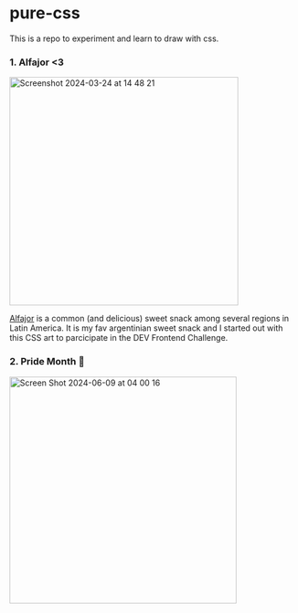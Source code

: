 # pure-css
This is a repo to experiment and learn to draw with css.

### 1. Alfajor <3

<img width="400" alt="Screenshot 2024-03-24 at 14 48 21" src="https://github.com/vivitt/pure-css/assets/91918142/98d3bb16-5184-4d39-ae73-0375fd12b833">



[Alfajor](https://en.wikipedia.org/wiki/Alfajor) is a common (and delicious) sweet snack among several regions in Latin America. It is my fav argentinian sweet snack and I started out with this CSS art to parcicipate in the DEV Frontend Challenge. 

### 2. Pride Month 🌈

<img width="397" alt="Screen Shot 2024-06-09 at 04 00 16" src="https://github.com/vivitt/pure-css/assets/91918142/6104f35e-b47b-4898-b9c5-6b0f4da4b5f7">
